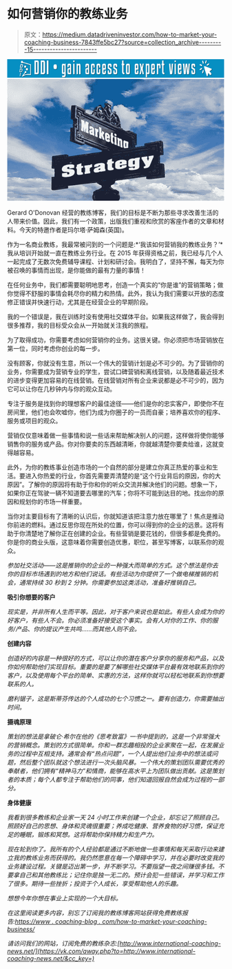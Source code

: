 # 如何营销你的教练业务

> 原文：<https://medium.datadriveninvestor.com/how-to-market-your-coaching-business-7843ffe5bc27?source=collection_archive---------15----------------------->

[![](img/fe253c6edadb8854646a76a0e27f85f0.png)](http://www.track.datadriveninvestor.com/1B9E)![](img/6ec31376b6c31e176883b54af4cc0ff1.png)

Gerard O'Donovan 经营的教练博客，我们的目标是不断为那些寻求改善生活的人带来价值。因此，我们有一个政策，出版我们重视和欣赏的客座作者的文章和材料。今天的特邀作者是玛尔塔·萨姆森(英国)。

作为一名商业教练，我最常被问到的一个问题是:*‘我该如何营销我的教练业务？’*我从培训开始就一直在教练业务行业。在 2015 年获得资格之前，我已经与几个人一起完成了无数次免费辅导课程、计划和研讨会。我明白了，坚持不懈，每天为你被召唤的事情而出现，是你能做的最有力量的事情！

在任何业务中，我们都需要聪明地思考，创造一个真实的“你是谁”的营销策略；做你觉得不舒服的事情会耗尽你的精力和热情。此外，我认为我们需要以开放的态度修正错误并快速行动，尤其是在经营企业的早期阶段。

我的一个错误是，我在训练时没有使用社交媒体平台。如果我这样做了，我会得到很多推荐，我的目标受众会从一开始就关注我的旅程。

为了取得成功，你需要考虑如何营销你的业务。这很关键。你必须把市场营销放在第一位，同时考虑你创业的每一步。

没有顾客，你就没有生意，所以一个伟大的营销计划是必不可少的。为了营销你的业务，你需要成为营销专业的学生，尝试口碑营销和离线营销，以及随着最近技术的进步变得更加容易的在线营销。在线营销对所有企业来说都是必不可少的，因为它可以让你在几秒钟内与你的观众互动。

专注于服务是找到你的理想客户的最佳途径——他们是你的忠实客户，即使你不在房间里，他们也会吹嘘你，他们为成为你圈子的一员而自豪；培养喜欢你的程序、服务或项目的观众。

营销仅仅意味着做一些事情和说一些话来帮助解决别人的问题，这样做将使你能够销售你的服务或产品。你对你要卖的东西越清晰，你就越清楚你要卖给谁，这就变得越容易。

此外，为你的教练事业创造市场的一个自然的部分是建立你真正热爱的事业和生活。要进入你热爱的行业，你首先需要弄清楚的是“这个行业背后的原因，你的大原因”。了解你的原因将有助于你和你的听众交流并解决他们的问题。想象一下，如果你正在驾驶一辆不知道要去哪里的汽车；你将不可能到达目的地。找出你的原因和规划你的市场一样重要。

当你对主要目标有了清晰的认识后，你就知道该把注意力放在哪里了！焦点是推动你前进的燃料。通过反思你现在所处的位置，你可以得到你的企业的远景。这将有助于你清楚地了解你正在创建的企业。有些营销是要花钱的，但很多都是免费的。你是你的商业头版，这意味着你需要创造优惠，职位，甚至写博客，以联系你的观众。

*参加社交活动——这是推销你的企业的一种强大而简单的方式。这个想法是你去你的目标市场遇到的地方和他们说话。有些活动为你提供了一个做电梯推销的机会，通常持续 30 秒到 2 分钟。你需要参加这类活动，准备好推销自己。*

****吸引你想要的客户****

*现实是，并非所有人生而平等。因此，对于客户来说也是如此。有些人会成为你的好客户，有些人不会。你必须准备好接受这个事实。会有人对你的工作、你的服务/产品、你的提议产生共鸣……而其他人则不会。*

****创建内容****

*创造好的内容是一种很好的方式，可以让你的潜在客户分享你的服务和产品，以及你如何帮助他们实现目标。重要的是要了解哪些社交媒体平台最有效地联系到你的客户，以及使用每个平台的简单、实惠的方法，这样你就可以轻松地联系到你想要联系的人。*

*磨利锯子，这是斯蒂芬传达的个人成功的七个习惯之一。要有创造力，你需要抽出时间。*

****摄魂原理****

*策划的想法是拿破仑·希尔在他的《思考致富》一书中提到的，这是一个非常强大的营销概念。策划的方式很简单。你和一群志趣相投的企业家聚在一起，在发展业务的过程中互相支持。通常会有“热点问题”，一个人提出他们业务中的想法或问题，然后整个团队就这个想法进行一次头脑风暴。一个伟大的策划团队需要优秀的奉献者，他们拥有“精神马力”和情商，能够在高水平上为团队做出贡献。这是策划者的本质；每个人都专注于帮助他们的同事，他们知道回报自然会成为过程的一部分。*

****身体健康****

*我看到很多教练和企业家一天 24 小时工作来创建一个企业，却忘记了照顾自己。照顾好自己的思想、身体和灵魂很重要；养成吃健康、营养食物的好习惯，保证充足的睡眠，锻炼和冥想。这将帮助你保持精力和生产力。*

*现在轮到你了。我所有的个人经验都是通过不断地做一些事情和每天采取行动来建立我的教练业务而获得的。我仍然愿意在每一个障碍中学习，并在必要时改变我的业务建设过程。关键是迈出第一步，并不断学习。不要指望一夜之间赚很多钱。不要拿自己和其他教练比；记住你是独一无二的。预计会犯一些错误，并学习和工作了很多。期待一些挫折；投资于个人成长，享受帮助他人的乐趣。*

*想想今年你想在事业上实现的一个大目标。*

*在这里阅读更多内容，别忘了订阅我的教练博客网站获得免费教练报告:[https://www . coaching-blog . com/how-to-market-your-coaching-business/](https://www.coaching-blog.com/how-to-market-your-coaching-business/)*

*请访问我们的网站，订阅免费的教练杂志:[http://www.international-coaching-news.net/](https://vk.com/away.php?to=http://www.international-coaching-news.net/&cc_key=)*